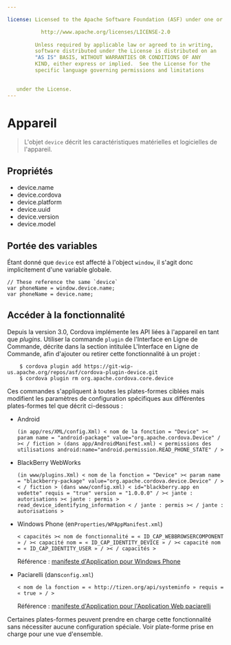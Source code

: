 ```yaml
---

license: Licensed to the Apache Software Foundation (ASF) under one or more contributor license agreements. See the NOTICE file distributed with this work for additional information regarding copyright ownership. The ASF licenses this file to you under the Apache License, Version 2.0 (the "License"); you may not use this file except in compliance with the License. You may obtain a copy of the License at

           http://www.apache.org/licenses/LICENSE-2.0
    
         Unless required by applicable law or agreed to in writing,
         software distributed under the License is distributed on an
         "AS IS" BASIS, WITHOUT WARRANTIES OR CONDITIONS OF ANY
         KIND, either express or implied.  See the License for the
         specific language governing permissions and limitations
    

   under the License.
---
```


# Appareil

> L'objet `device` décrit les caractéristiques matérielles et logicielles de l'appareil.

## Propriétés

*   device.name
*   device.cordova
*   device.platform
*   device.uuid
*   device.version
*   device.model

## Portée des variables

Étant donné que `device` est affecté à l'object `window`, il s'agit donc implicitement d'une variable globale.

    // These reference the same `device`
    var phoneName = window.device.name;
    var phoneName = device.name;
    

## Accéder à la fonctionnalité

Depuis la version 3.0, Cordova implémente les API liées à l'appareil en tant que *plugins*. Utiliser la commande `plugin` de l'Interface en Ligne de Commande, décrite dans la section intitulée L'Interface en Ligne de Commande, afin d'ajouter ou retirer cette fonctionnalité à un projet :

        $ cordova plugin add https://git-wip-us.apache.org/repos/asf/cordova-plugin-device.git
        $ cordova plugin rm org.apache.cordova.core.device
    

Ces commandes s'appliquent à toutes les plates-formes ciblées mais modifient les paramètres de configuration spécifiques aux différentes plates-formes tel que décrit ci-dessous :

*   Android
    
        (in app/res/XML/config.Xml) < nom de la fonction = "Device" >< param name = "android-package" value="org.apache.cordova.Device" / >< / fiction > (dans app/AndroidManifest.xml) < permissions des utilisations android:name="android.permission.READ_PHONE_STATE" / >
        

*   BlackBerry WebWorks
    
        (in www/plugins.Xml) < nom de la fonction = "Device" >< param name = "blackberry-package" value="org.apache.cordova.device.Device" / >< / fiction > (dans www/config.xml) < id="blackberry.app en vedette" requis = "true" version = "1.0.0.0" / >< jante : autorisations >< jante : permis > read_device_identifying_information < / jante : permis >< / jante : autorisations >
        

*   Windows Phone (en`Properties/WPAppManifest.xml`)
    
        < capacités >< nom de fonctionnalité = « ID_CAP_WEBBROWSERCOMPONENT » / >< capacité nom = « ID_CAP_IDENTITY_DEVICE » / >< capacité nom = « ID_CAP_IDENTITY_USER » / >< / capacités >
        
    
    Référence : [manifeste d'Application pour Windows Phone][1]

*   Paciarelli (dans`config.xml`)
    
        < nom de la fonction = « http://tizen.org/api/systeminfo » requis = « true » / >
        
    
    Référence : [manifeste d'Application pour l'Application Web paciarelli][2]

 [1]: http://msdn.microsoft.com/en-us/library/ff769509%28v=vs.92%29.aspx
 [2]: https://developer.tizen.org/help/topic/org.tizen.help.gs/Creating%20a%20Project.html?path=0_1_1_3#8814682_CreatingaProject-EditingconfigxmlFeatures

Certaines plates-formes peuvent prendre en charge cette fonctionnalité sans nécessiter aucune configuration spéciale. Voir plate-forme prise en charge pour une vue d'ensemble.